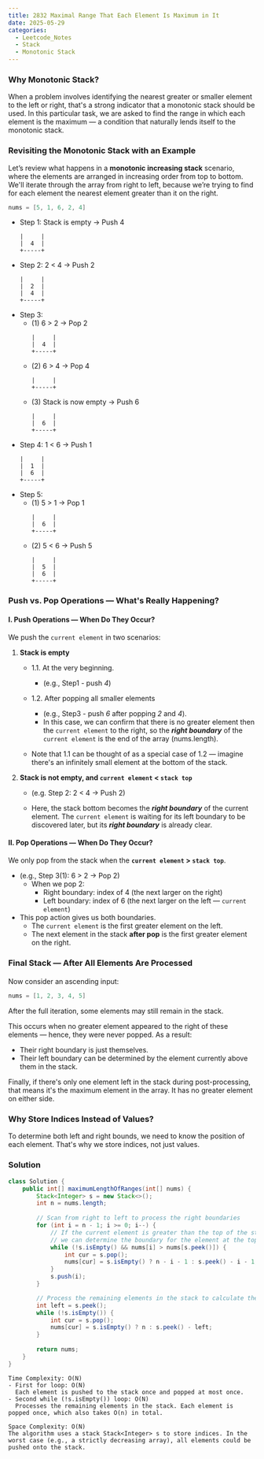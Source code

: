 ```yaml
---
title: 2832 Maximal Range That Each Element Is Maximum in It
date: 2025-05-29
categories: 
  - Leetcode_Notes
  - Stack
  - Monotonic Stack
---
```


### Why Monotonic Stack?

When a problem involves identifying the nearest greater or smaller element to the left or right, that's a strong indicator that a monotonic stack should be used. In this particular task, we are asked to find the range in which each element is the maximum — a condition that naturally lends itself to the monotonic stack.

### Revisiting the Monotonic Stack with an Example

Let’s review what happens in a **monotonic increasing stack** scenario, where the elements are arranged in increasing order from top to bottom. We'll iterate through the array from right to left, because we’re trying to find for each element the nearest element greater than it on the right.

```java
nums = [5, 1, 6, 2, 4]
```
 - Step 1: Stack is empty → Push 4
    ```
    |     |
    |  4  |
    +-----+
    ```
- Step 2: 2 < 4 → Push 2
    ```
    |     |
    |  2  |
    |  4  |
    +-----+
    ```
- Step 3: 
  - (1) 6 > 2 → Pop 2  
    ```
    |     |
    |  4  |
    +-----+
    ```
  - (2) 6 > 4 → Pop 4      
    ```
    |     |
    +-----+
    ```
  - (3) Stack is now empty → Push 6
    ```
    |     |
    |  6  |
    +-----+
    ```
- Step 4: 1 < 6 → Push 1
    ```
    |     |
    |  1  |
    |  6  |
    +-----+
    ```
- Step 5: 
  - (1) 5 > 1 → Pop 1  
    ```
    |     |
    |  6  |
    +-----+
    ```
  - (2) 5 < 6 → Push 5
    ```
    |     |
    |  5  |
    |  6  |
    +-----+
    ```

### Push vs. Pop Operations — What's Really Happening?

#### I. Push Operations — When Do They Occur?

We push the ```current element``` in two scenarios:

1. **Stack is empty**
   - 1.1. At the very beginning.
     - (e.g., Step1 - push *4*)
   - 1.2. After popping all smaller elements 
     - (e.g., Step3 - push *6* after popping *2* and *4*).
     - In this case, we can confirm that there is no greater element then the ```current element``` to the right, so the ***right boundary*** of the ```current element``` is the end of the array (nums.length).
  
   - Note that 1.1 can be thought of as a special case of 1.2 — imagine there's an infinitely small element at the bottom of the stack.
2. **Stack is not empty, and ```current element``` < ```stack top```**
   - (e.g. Step 2:  2 < 4 → Push 2)
  
   - Here, the stack bottom becomes the ***right boundary*** of the current element. The ```current element``` is waiting for its left boundary to be discovered later, but its ***right boundary*** is already clear.


#### II. Pop Operations — When Do They Occur?

We only pop from the stack when the **```current element``` > ```stack top```**.
- (e.g., Step 3(1): 6 > 2 → Pop 2) 
  - When we pop 2: 
    - Right boundary: index of 4 (the next larger on the right)
    - Left boundary: index of 6 (the next larger on the left — ```current element```)
- This pop action gives us both boundaries.
  - The ```current element``` is the first greater element on the left.
  - The next element in the stack **after pop** is the first greater element on the right.

### Final Stack — After All Elements Are Processed
####
Now consider an ascending input:
```java
nums = [1, 2, 3, 4, 5]
``` 
After the full iteration, some elements may still remain in the stack.

This occurs when no greater element appeared to the right of these elements — hence, they were never popped. As a result:
- Their right boundary is just themselves.
- Their left boundary can be determined by the element currently above them in the stack.

Finally, if there's only one element left in the stack during post-processing, that means it's the maximum element in the array. It has no greater element on either side.

### Why Store Indices Instead of Values?
To determine both left and right bounds, we need to know the position of each element. That's why we store indices, not just values.

### Solution
```java
class Solution {
    public int[] maximumLengthOfRanges(int[] nums) {
        Stack<Integer> s = new Stack<>();
        int n = nums.length;
        
        // Scan from right to left to process the right boundaries
        for (int i = n - 1; i >= 0; i--) {
            // If the current element is greater than the top of the stack,
            // we can determine the boundary for the element at the top
            while (!s.isEmpty() && nums[i] > nums[s.peek()]) {
                int cur = s.pop();
                nums[cur] = s.isEmpty() ? n - i - 1 : s.peek() - i - 1;
            }
            s.push(i);
        }

        // Process the remaining elements in the stack to calculate their left boundaries
        int left = s.peek();
        while (!s.isEmpty()) {
            int cur = s.pop();
            nums[cur] = s.isEmpty() ? n : s.peek() - left;
        }
        
        return nums;
    }
}
```

```
Time Complexity: O(N)
- First for loop: O(N)
  Each element is pushed to the stack once and popped at most once.
- Second while (!s.isEmpty()) loop: O(N)
  Processes the remaining elements in the stack. Each element is popped once, which also takes O(n) in total.

Space Complexity: O(N)
The algorithm uses a stack Stack<Integer> s to store indices. In the worst case (e.g., a strictly decreasing array), all elements could be pushed onto the stack.